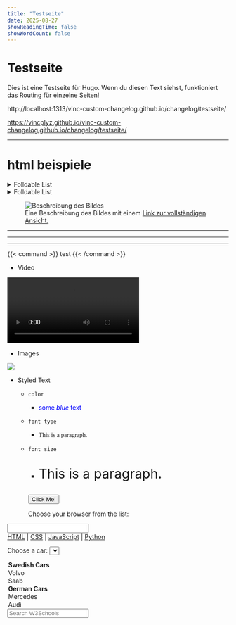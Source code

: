 ```yaml
---
title: "Testseite"
date: 2025-08-27
showReadingTime: false
showWordCount: false
---
```


# Testseite

Dies ist eine Testseite für Hugo. Wenn du diesen Text siehst, funktioniert das Routing für einzelne Seiten!

http://localhost:1313/vinc-custom-changelog.github.io/changelog/testseite/

https://vincplyz.github.io/vinc-custom-changelog.github.io/changelog/testseite/

---

# html beispiele

<details class="details-inhaltsverzeichnis">
  <summary>Folldable List </summary>

Snapshots

</details>

<details class="details-text">
  <summary>Folldable List </summary>

Snapshots

</details>


<figure>
  <img src="https://www.minecraft.net/content/dam/minecraftnet/games/minecraft/screenshots/25w37a_1170x500.jpg" alt="Beschreibung des Bildes" />
  <figcaption>
    Eine Beschreibung des Bildes mit einem <a href="https://www.minecraft.net/content/dam/minecraftnet/games/minecraft/screenshots/25w37a_1170x500.jpg">Link zur vollständigen Ansicht.</a>
  </figcaption>
</figure>


<hr class="my-custom-hr">

<hr class="dotted-line">

<hr class="thin-line">


{{< command >}} test {{< /command >}}

- Video

<video src="/vinc-custom-changelog.github.io/videos/25w36a/npc_1.mp4" controls></video>

- Images 

<img src="https://www.minecraft.net/content/dam/minecraftnet/games/minecraft/screenshots/25w35a%201170x500.jpg"/>

- Styled Text

  - `color`
    - <span style="color:blue">some *blue* text</span>
  
  - `font type`
    - <p style="font-family:MinecraftTen">This is a paragraph.</p>

  - `font size`
    - <p style="font-size:30px">This is a paragraph.</p>

    <button type="button">Click Me!</button>
    
    <label for="browser">Choose your browser from the list:</label>
<input list="browsers" name="browser" id="browser">

<datalist id="browsers">
  <option value="Edge">
  <option value="Firefox">
  <option value="Chrome">
  <option value="Opera">
  <option value="Safari">
</datalist>

<nav>
  <a href="/html/">HTML</a> |
  <a href="/css/">CSS</a> |
  <a href="/js/">JavaScript</a> |
  <a href="/python/">Python</a>
</nav>

<label for="cars">Choose a car:</label>
<select id="cars">
  <optgroup label="Swedish Cars">
    <option value="volvo">Volvo</option>
    <option value="saab">Saab</option>
  </optgroup>
  <optgroup label="German Cars">
    <option value="mercedes">Mercedes</option>
    <option value="audi">Audi</option>
  </optgroup>
</select>

<search>
  <form>
    <input name="fsrch" id="fsrch" placeholder="Search W3Schools">
  </form>
</search>

